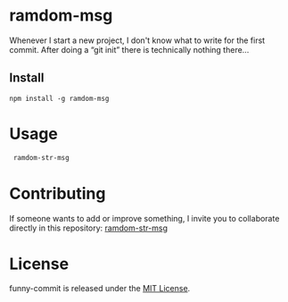 # ramdom-msg

Whenever I start a new project, I don't know what to write for the first commit. After doing a “git init” there is technically nothing there...

## Install

```npm
npm install -g ramdom-msg
```

# Usage

```bash
 ramdom-str-msg
```

# Contributing

If someone wants to add or improve something, I invite you to collaborate directly in this repository: [ramdom-str-msg](https://github.com/gndx/random-str-msg)

# License

funny-commit is released under the [MIT License](https://opensource.org/licenses/MIT).
